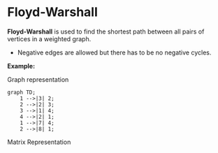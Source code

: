 # Floyd-Warshall
**Floyd-Warshall** is used to find the shortest path between all pairs of vertices in a weighted graph.
- Negative edges are allowed but there has to be no negative cycles.

**Example:**

Graph representation
```mermaid
graph TD;
    1 -->|3| 2;
    2 -->|2| 3;
    3 -->|1| 4;
    4 -->|2| 1;
    1 -->|7| 4;
    2 -->|8| 1;
```

Matrix Representation

